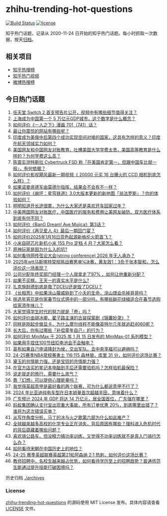 # zhihu-trending-hot-questions

[![Build Status](https://github.com/justjavac/zhihu-trending-hot-questions/workflows/ci/badge.svg?branch=master)](https://github.com/justjavac/zhihu-trending-hot-questions/actions)
[![license](https://img.shields.io/github/license/justjavac/zhihu-trending-hot-questions)](https://github.com/justjavac/zhihu-trending-hot-questions/blob/master/LICENSE)

知乎热门话题，记录从 2020-11-24
日开始的知乎热门话题。每小时抓取一次数据，按天[归档](./archives)。

## 相关项目

- [知乎热搜榜](https://github.com/justjavac/zhihu-trending-top-search)
- [知乎热门视频](https://github.com/justjavac/zhihu-trending-hot-video)
- [微博热搜榜](https://github.com/justjavac/weibo-trending-hot-search)

## 今日热门话题

<!-- BEGIN -->
<!-- 最后更新时间 Fri Jan 17 2025 04:23:14 GMT+0800 (China Standard Time) -->

1. [任天堂 Switch 2 首支预告片公开，视频中有哪些细节值得关注？](https://www.zhihu.com/question/9764856171)
1. [上海成为中国第一个 5 万亿元GDP城市，这个数字是什么概念？](https://www.zhihu.com/question/9722834853)
1. [如何评价《一人之下》漫画 701（741）话？](https://www.zhihu.com/question/9783168709)
1. [最让你震惊的网站有哪些呢？](https://www.zhihu.com/question/586307450)
1. [印度成为美俄中后第四个成功实现空间对接的国家，这具有怎样的意义？印度在航天领域实力如何？](https://www.zhihu.com/question/9740520281)
1. [美国网友和中国网友对账教育，吐槽美国大学学费太贵，美国高等教育是什么样的？为何学费这么高？](https://www.zhihu.com/question/9672016022)
1. [陈震实测特斯拉 Cybertruck FSD 称「在美国肯定第一，但跟中国车比就一般」，有何依据？](https://www.zhihu.com/question/9555021152)
1. [如何评价影视飓风最新一期视频《 20000 元买 16 台爆火的 CCD 相机到底怎么样》？](https://www.zhihu.com/question/9519110843)
1. [如果诺曼底德军由莫德尔指挥，结果会不会有不一样？](https://www.zhihu.com/question/264400808)
1. [如何评价《崩坏：星穹铁道》3.0大版本更新的新地图「翁法罗斯」？你的体验如何？](https://www.zhihu.com/question/9682742300)
1. [明明知道开长途很累，为什么大家还是喜欢开车回家过年？](https://www.zhihu.com/question/579246861)
1. [中美两国网友对账医疗，中国医疗的服务和费用让美网友破防，双方医疗体系到底有何不同？](https://www.zhihu.com/question/9670437630)
1. [如何评价《BanG Dream! Ave Mujica》第3话？](https://www.zhihu.com/question/9777944571)
1. [如何评价《再见爱人 4》最后一期回门宴？](https://www.zhihu.com/question/9731816645)
1. [如何评价2025年1月16日蓝色起源新格伦火箭首飞？](https://www.zhihu.com/question/9743739318)
1. [小米自研芯片新机小米 15S Pro 定档 4 月？大家怎么看？](https://www.zhihu.com/question/9672554854)
1. [原神玩家是因为什么入的坑?](https://www.zhihu.com/question/576134633)
1. [如何看待网传弦论大会(string conference) 2026 年无人承办？](https://www.zhihu.com/question/9611646007)
1. [2025年wtt马斯喀特常规挑战赛男单¼决赛，黄友政1：3负于张本智和，怎么评价这一场表现？](https://www.zhihu.com/question/9750203930)
1. [公司分配年终奖部门经理一个人就拿走了97% ，如何让他重新分配？](https://www.zhihu.com/question/9605495025)
1. [如果不买棋，王天一的真实水平是什么?](https://www.zhihu.com/question/9504499724)
1. [扎克施耐德到底是救了DCEU还是毁了DCEU？](https://www.zhihu.com/question/267406250)
1. [《长相思》中如果涂山篌威胁到了小夭的生命，涂山璟会杀掉哥哥吗？](https://www.zhihu.com/question/616219862)
1. [挑选年宵花是你家春节仪式感中的一部分吗，有哪些鲜花绿植适合在春节选购给家添年味儿？](https://www.zhihu.com/question/7655731990)
1. [大家觉得学生时代的努力就是「卷」吗？](https://www.zhihu.com/question/9648634717)
1. [如何评价由胡冰卿、翟子路主演的古装探案剧《锦囊妙录》？](https://www.zhihu.com/question/9253039199)
1. [同样是刚起步做显卡，为什么摩尔线程不能像英特尔几年就追赶4060呢？](https://www.zhihu.com/question/9228727048)
1. [长大后，你有过哪些「补偿童年自己」的行为？](https://www.zhihu.com/question/9329099399)
1. [如何评价 MiniMax 于 2025 年 1 月 15 日发布的 MiniMax-01 系列模型？](https://www.zhihu.com/question/9630107500)
1. [如果用手捏住100节纽扣电池会不会触电？](https://www.zhihu.com/question/3793937677)
1. [英布如果自己申请降封为侯，交出军队，去中央享福可以避祸吗？](https://www.zhihu.com/question/8940680980)
1. [24-25赛季NBA常规赛勇士 116:115 森林狼，库里 31 分，如何评价这场比赛？](https://www.zhihu.com/question/9724644368)
1. [黛玉的共情能力强，还是宝钗的共情能力强？](https://www.zhihu.com/question/9545541767)
1. [在官方店买的笔记本电脑到手后还需要验机吗？怎样验机最保险？](https://www.zhihu.com/question/9146507371)
1. [说走就走的旅行，需要什么底气？](https://www.zhihu.com/question/2660017499)
1. [靠「幻想」可以提供心理能量吗？](https://www.zhihu.com/question/9280336947)
1. [我觉得英超意甲是最好看的两个联赛，可为什么都说意甲不行了？](https://www.zhihu.com/question/446781509)
1. [2024 年比亚迪纯电车型在日本销量首次超越丰田，意味着什么？](https://www.zhihu.com/question/9653049262)
1. [广东预计 2024 年 GDP 将达 14 万亿元，居全国首位，广东强在哪里？](https://www.zhihu.com/question/9646117934)
1. [蚂蚁集团确认支付宝出现重大事故，所有订单优惠 20%，到底哪里出错了？谁将为这次错误买单？](https://www.zhihu.com/question/9752934214)
1. [从写作角度分析，马丁的冰与火之歌第六部为什么如此难产？](https://www.zhihu.com/question/324313271)
1. [全球越来越多高校的化学专业正在消失，背后原因有哪些？理科进入危机时代的背后蕴藏着哪些问题？](https://www.zhihu.com/question/9687212171)
1. [喜欢骑公路车，但没精力搞功率训练，又觉得不功率训练就不是真入门骑行怎么办？](https://www.zhihu.com/question/9502592520)
1. [如何看待宋朝在中国历史上的地位？](https://www.zhihu.com/question/8344101465)
1. [24-25 赛季英超联赛英超第21轮阿森纳 2:1 热刺，如何评价这场比赛？](https://www.zhihu.com/question/9701115800)
1. [教师招聘中，名校生越来越占优势，如何看待学历至上的招聘趋势？普通师范生能通过提升技能打破困境吗？](https://www.zhihu.com/question/9657334311)

<!-- END -->

历史归档 [./archives](./archives)

### License

[zhihu-trending-hot-questions](https://github.com/justjavac/zhihu-trending-hot-questions)
的源码使用 MIT License 发布。具体内容请查看 [LICENSE](./LICENSE) 文件。
